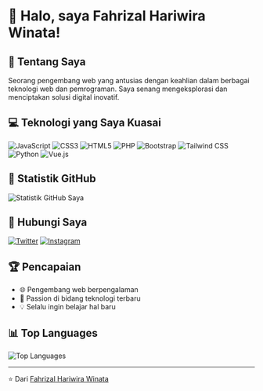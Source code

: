 # 👋 Halo, saya Fahrizal Hariwira Winata!

## 🚀 Tentang Saya
Seorang pengembang web yang antusias dengan keahlian dalam berbagai teknologi web dan pemrograman. Saya senang mengeksplorasi dan menciptakan solusi digital inovatif.

## 💻 Teknologi yang Saya Kuasai
![JavaScript](https://img.shields.io/badge/-JavaScript-F7DF1E?style=flat-square&logo=javascript&logoColor=black)
![CSS3](https://img.shields.io/badge/-CSS3-1572B6?style=flat-square&logo=css3)
![HTML5](https://img.shields.io/badge/-HTML5-E34F26?style=flat-square&logo=html5&logoColor=white)
![PHP](https://img.shields.io/badge/-PHP-777BB4?style=flat-square&logo=php&logoColor=white)
![Bootstrap](https://img.shields.io/badge/-Bootstrap-563D7C?style=flat-square&logo=bootstrap)
![Tailwind CSS](https://img.shields.io/badge/-Tailwind%20CSS-38B2AC?style=flat-square&logo=tailwind-css&logoColor=white)
![Python](https://img.shields.io/badge/-Python-3776AB?style=flat-square&logo=python&logoColor=white)
![Vue.js](https://img.shields.io/badge/-Vue.js-4FC08D?style=flat-square&logo=vue-dot-js&logoColor=white)

## 🌟 Statistik GitHub
![Statistik GitHub Saya](https://github-readme-stats.vercel.app/api?username=FahrizalHW&show_icons=true&theme=radical)

## 🔗 Hubungi Saya
[![Twitter](https://img.shields.io/badge/-Twitter-1DA1F2?style=flat-square&logo=twitter&logoColor=white)](https://twitter.com/TranscendA11)
[![Instagram](https://img.shields.io/badge/-Instagram-E4405F?style=flat-square&logo=instagram&logoColor=white)](https://instagram.com/rzlwinata)

## 🏆 Pencapaian
- 🌐 Pengembang web berpengalaman
- 🚀 Passion di bidang teknologi terbaru
- 💡 Selalu ingin belajar hal baru

## 📊 Top Languages
![Top Languages](https://github-readme-stats.vercel.app/api/top-langs/?username=FahrizalHW&layout=compact&theme=radical)

---

⭐️ Dari [Fahrizal Hariwira Winata](https://github.com/FahrizalHW)

